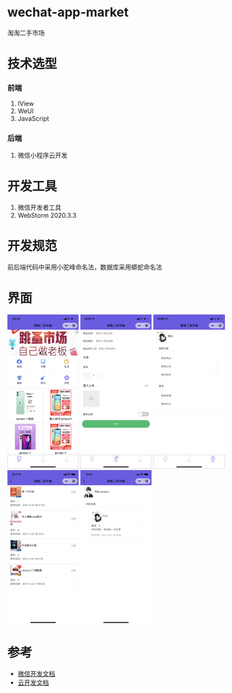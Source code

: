 # wechat-app-market

淘淘二手市场

# 技术选型

### 前端

1. IView
2. WeUI
3. JavaScript

### 后端

1. 微信小程序云开发

# 开发工具

1. 微信开发者工具
2. WebStorm 2020.3.3

# 开发规范

前后端代码中采用小驼峰命名法，数据库采用蟒蛇命名法

# 界面

<p float="left">
  <img src="./images/demo_1.png" width="32%" />
  <img src="./images/demo_2.png" width="32%" /> 
  <img src="./images/demo_3.png" width="32%" />
  <img src="./images/demo_4.png" width="32%" />
  <img src="./images/demo_5.png" width="32%" />
</p>

# 参考

- [微信开发文档](https://developers.weixin.qq.com/miniprogram/dev/wxcloud/basis/getting-started.html)
- [云开发文档](https://developers.weixin.qq.com/miniprogram/dev/framework/)
